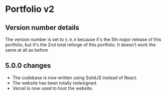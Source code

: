 # Portfolio v2

## Version number details
The version number is set to `5.0.0` because it's the 5th major release of this portfolio, but it's the 2nd total reforge of this portfolio. It doesn't work the same at all as before

## 5.0.0 changes
- The codebase is now written using SolidJS instead of React.
- The website has been totally redesigned.
- Vercel is now used to host the website.
